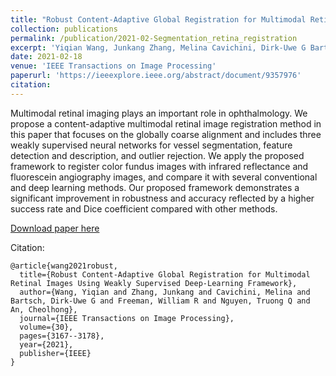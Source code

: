 ```yaml
---
title: "Robust Content-Adaptive Global Registration for Multimodal Retinal Images Using Weakly Supervised Deep-Learning Framework"
collection: publications
permalink: /publication/2021-02-Segmentation_retina_registration
excerpt: 'Yiqian Wang, Junkang Zhang, Melina Cavichini, Dirk-Uwe G Bartsch, William R Freeman, Truong Q Nguyen, Cheolhong An'
date: 2021-02-18
venue: 'IEEE Transactions on Image Processing'
paperurl: 'https://ieeexplore.ieee.org/abstract/document/9357976'
citation: 
---
```

Multimodal retinal imaging plays an important role in ophthalmology. We propose a content-adaptive multimodal retinal image registration method in this paper that focuses on the globally coarse alignment and includes three weakly supervised neural networks for vessel segmentation, feature detection and description, and outlier rejection. We apply the proposed framework to register color fundus images with infrared reflectance and fluorescein angiography images, and compare it with several conventional and deep learning methods. Our proposed framework demonstrates a significant improvement in robustness and accuracy reflected by a higher success rate and Dice coefficient compared with other methods.

[Download paper here](https://ieeexplore.ieee.org/abstract/document/9357976)

Citation: 
```
@article{wang2021robust,
  title={Robust Content-Adaptive Global Registration for Multimodal Retinal Images Using Weakly Supervised Deep-Learning Framework},
  author={Wang, Yiqian and Zhang, Junkang and Cavichini, Melina and Bartsch, Dirk-Uwe G and Freeman, William R and Nguyen, Truong Q and An, Cheolhong},
  journal={IEEE Transactions on Image Processing},
  volume={30},
  pages={3167--3178},
  year={2021},
  publisher={IEEE}
}
```